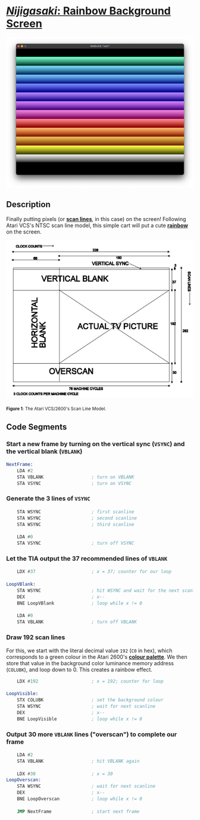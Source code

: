 # [**_Nijigasaki_: Rainbow Background Screen**](rainbow.asm)

![nijigasaki](assets/nijigasaki.png)

## Description

Finally putting pixels (or [**scan lines**](https://en.wikipedia.org/wiki/Scan_line), in this case) on the screen! Following Atari VCS's NTSC scan line model, this simple cart will put a cute [**rainbow**](https://static.wikia.nocookie.net/love-live/images/d/d6/Nijigasaki_Season_2_visual.jpg/revision/latest/scale-to-width-down/771?cb=20211003114331) on the screen.

![scanline-model](assets/TIA_TVDiagram.PNG)

<sub>**Figure 1**: The Atari VCS/2600's Scan Line Model.</sub>

## Code Segments

### Start a new frame by turning on the vertical sync (`VSYNC`) and the vertical blank (`VBLANK`)


```asm
NextFrame:
    LDA #2
    STA VBLANK                  ; turn on VBLANK
    STA VSYNC                   ; turn on VSYNC
```

### Generate the 3 lines of `VSYNC`

```asm
    STA WSYNC                   ; first scanline
    STA WSYNC                   ; second scanline
    STA WSYNC                   ; third scanline

    LDA #0
    STA VSYNC                   ; turn off VSYNC
```

### Let the TIA output the 37 recommended lines of `VBLANK`

```asm
    LDX #37                     ; x = 37; counter for our loop

LoopVBlank:
    STA WSYNC                   ; hit WSYNC and wait for the next scanline
    DEX                         ; x--
    BNE LoopVBlank              ; loop while x != 0

    LDA #0
    STA VBLANK                  ; turn off VBLANK
```

### Draw 192 scan lines

For this, we start with the literal decimal value `192` (`C0` in hex), which corresponds to a green colour in the Atari 2600's [**colour palette**](https://en.wikipedia.org/wiki/List_of_video_game_console_palettes#NTSC). We then store that value in the background color luminance memory address (`COLUBK`), and loop down to 0. This creates a rainbow effect.

```asm
    LDX #192                    ; x = 192; counter for loop

LoopVisible:
    STX COLUBK                  ; set the background colour
    STA WSYNC                   ; wait for next scanline
    DEX                         ; x--
    BNE LoopVisible             ; loop while x != 0
```

### Output 30 more `VBLANK` lines ("overscan") to complete our frame

```asm
    LDA #2
    STA VBLANK                  ; hit VBLANK again

    LDX #30                     ; x = 30
LoopOverscan:
    STA WSYNC                   ; wait for next scanline
    DEX                         ; x--
    BNE LoopOverscan            ; loop while x != 0

    JMP NextFrame               ; start next frame
```
